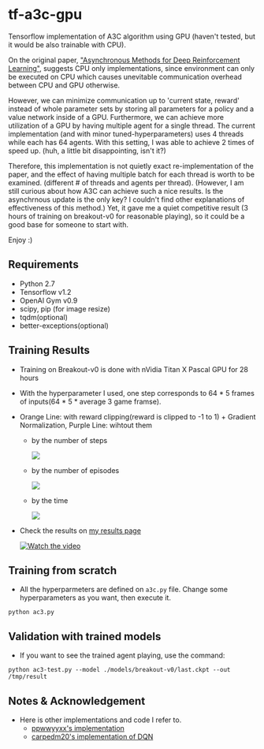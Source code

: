 # tf-a3c-gpu

Tensorflow implementation of A3C algorithm using GPU (haven't tested, but it would be also trainable with CPU).

On the original paper, ["Asynchronous Methods for Deep Reinforcement Learning"](https://arxiv.org/abs/1602.01783),
suggests CPU only implementations, since environment can only be executed on CPU which causes unevitable communication
overhead between CPU and GPU otherwise.

However, we can minimize communication up to 'current state, reward' instead of whole parameter sets by storing all parameters
for a policy and a value network inside of a GPU. Furthermore, we can achieve more utilization of a GPU by having multiple agent for a single thread.
The current implementation (and with minor tuned-hyperparameters) uses 4 threads while each has 64 agents. With this setting, I was able to achieve 2 times of speed up. (huh, a little bit disappointing, isn't it?)

Therefore, this implementation is not quietly exact re-implementation of the paper, and
the effect of having multiple batch for each thread is worth to be examined. (different # of threads and agents per thread).
(However, I am still curious about how A3C can achieve such a nice results. Is the asynchrnous update is the only key? I couldn't find other explanations of effectiveness of this method.)
Yet, it gave me a quiet competitive result (3 hours of training on breakout-v0 for reasonable playing), so it could be a good base for someone to start with.

Enjoy :)

## Requirements

- Python 2.7
- Tensorflow v1.2
- OpenAI Gym v0.9
- scipy, pip (for image resize)
- tqdm(optional)
- better-exceptions(optional)

## Training Results

- Training on Breakout-v0 is done with nVidia Titan X Pascal GPU for 28 hours
- With the hyperparameter I used, one step corresponds to 64 * 5 frames of inputs(64 * 5 * average 3 game framse).
- Orange Line: with reward clipping(reward is clipped to -1 to 1) + Gradient Normalization, Purple Line: wihtout them
    - by the number of steps

        ![](/assets/per_iteration.PNG)

    - by the number of episodes

        ![](/assets/per_eps.PNG)

    - by the time

        ![](/assets/per_time.PNG)

- Check the results on [my results page](https://gym.openai.com/evaluations/eval_DKtoUiYuSESwmJOOUWekw)

    [![Watch the video](/assets/output.gif)](https://openai-kubernetes-prod-scoreboard.s3.amazonaws.com/v1/evaluations/eval_DKtoUiYuSESwmJOOUWekw/training_episode_batch_video.mp4)

## Training from scratch

- All the hyperparmeters are defined on `a3c.py` file. Change some hyperparameters as you want, then execute it.
```
python ac3.py
```

## Validation with trained models

- If you want to see the trained agent playing, use the command:
```
python ac3-test.py --model ./models/breakout-v0/last.ckpt --out /tmp/result
```


## Notes & Acknowledgement

- Here is other implementations and code I refer to.
    - [ppwwyyxx's implementation](https://github.com/ppwwyyxx/tensorpack/tree/master/examples/A3C-Gym)
    - [carpedm20's implementation of DQN](https://github.com/carpedm20/deep-rl-tensorflow)
